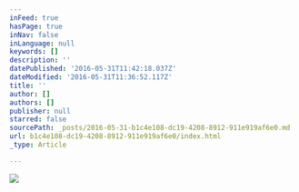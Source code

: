 ```yaml
---
inFeed: true
hasPage: true
inNav: false
inLanguage: null
keywords: []
description: ''
datePublished: '2016-05-31T11:42:18.037Z'
dateModified: '2016-05-31T11:36:52.117Z'
title: ''
author: []
authors: []
publisher: null
starred: false
sourcePath: _posts/2016-05-31-b1c4e108-dc19-4208-8912-911e919af6e0.md
url: b1c4e108-dc19-4208-8912-911e919af6e0/index.html
_type: Article

---
```

![](https://the-grid-user-content.s3-us-west-2.amazonaws.com/c1a218a4-9bf8-47bc-9309-374c32653912.jpg)